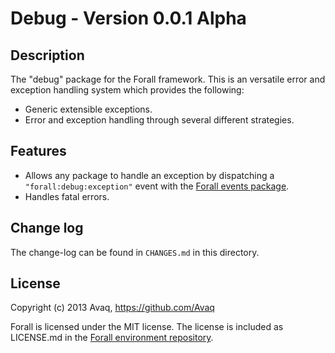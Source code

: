 # Debug - Version 0.0.1 Alpha

## Description

The "debug" package for the Forall framework. This is an versatile error and exception
handling system which provides the following:

* Generic extensible exceptions.
* Error and exception handling through several different strategies.

## Features

* Allows any package to handle an exception by dispatching a `"forall:debug:exception"`
  event with the [Forall events package](https://github.com/ForallFramework/events.package).
* Handles fatal errors.

## Change log

The change-log can be found in `CHANGES.md` in this directory.

## License

Copyright (c) 2013 Avaq, https://github.com/Avaq

Forall is licensed under the MIT license. The license is included as LICENSE.md in the
[Forall environment repository](https://github.com/ForallFramework/Forall).
